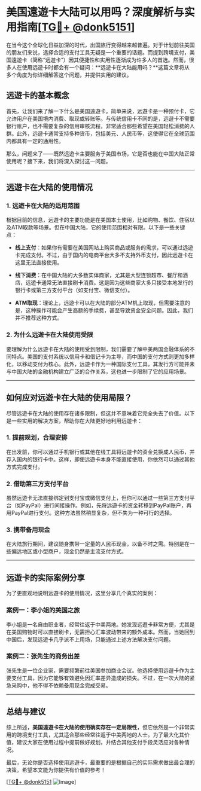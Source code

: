 # 美国遠遊卡大陆可以用吗？深度解析与实用指南[[TG💪+ @donk5151](https://t.me/s/donk5151)]

在当今这个全球化日益加深的时代，出国旅行变得越来越普遍。对于计划前往美国的朋友们来说，选择合适的支付工具无疑是一个重要的话题。而提到跨境支付，美国遠遊卡（简称“远遊卡”）因其便捷性和实用性逐渐成为许多人的首选。然而，很多人在使用远遊卡时都会有一个疑问：**远遊卡在大陆能用吗？**这篇文章将从多个角度为你详细解答这个问题，并提供实用的建议。

## 远遊卡的基本概念

首先，让我们来了解一下什么是美国遠遊卡。简单来说，远遊卡是一种预付卡，它允许用户在美国境内消费、取现或转账等。与传统信用卡不同的是，远遊卡不需要银行账户，也不需要复杂的信用审核流程，非常适合那些希望在美国轻松消费的人群。此外，远遊卡通常支持多种货币，包括美元、人民币等，这使得它在全球范围内都具有一定的通用性。

那么，问题来了——既然远遊卡主要服务于美国市场，它是否也能在中国大陆正常使用呢？接下来，我们将深入探讨这一问题。

---

## 远遊卡在大陆的使用情况

### 1. **远遊卡在大陆的适用范围**
根据目前的信息，远遊卡的主要功能是在美国本土使用，比如购物、餐饮、住宿以及ATM取款等场景。但在中国大陆，它的使用范围相对有限。以下是一些关键点：

- **线上支付**：如果你有需要在美国网站上购买商品或服务的需求，可以通过远遊卡完成支付。不过，由于国内的电商平台大多不支持外币支付，因此远遊卡在这里无法直接使用。
  
- **线下消费**：在中国大陆的大多数实体商家，尤其是大型连锁超市、餐厅和酒店，远遊卡通常无法直接刷卡消费。这是因为这些商家大多只接受本地发行的银行卡或第三方支付平台（如支付宝、微信支付）。

- **ATM取现**：理论上，远遊卡可以在大陆的部分ATM机上取现，但需要注意的是，这种操作可能会产生高额的手续费，甚至导致资金安全问题。因此，我们并不推荐这种方式。

### 2. **为什么远遊卡在大陆使用受限**
要理解为什么远遊卡在大陆的使用受到限制，我们需要了解中美两国金融体系的不同特点。美国的支付系统以信用卡和借记卡为主导，而中国的支付方式则更加多样化，以移动支付为核心。此外，远遊卡作为一种国际支付工具，其发行方可能并未与中国大陆的金融机构建立广泛的合作关系，这也进一步限制了它的应用场景。

---

## 如何应对远遊卡在大陆的使用局限？

尽管远遊卡在大陆的使用存在诸多限制，但这并不意味着它完全失去了价值。以下是一些实用的解决方案，帮助你在大陆更好地利用远遊卡：

### 1. **提前规划，合理安排**
在出发前，你可以通过手机银行或其他在线工具将远遊卡的资金兑换成人民币，并存入国内的银行卡中。这样，即使远遊卡本身不能直接使用，你依然可以通过其他方式完成支付。

### 2. **借助第三方支付平台**
虽然远遊卡无法直接绑定到支付宝或微信支付上，但你可以通过一些第三方支付平台（如PayPal）进行间接操作。例如，先将远遊卡的资金转移到PayPal账户，再用PayPal进行支付。这种方法虽然稍显复杂，但不失为一种可行的选择。

### 3. **携带备用现金**
在大陆旅行期间，建议随身携带一定量的人民币现金，以备不时之需。特别是在一些偏远地区或小型商户，现金仍然是主流支付方式。

---

## 远遊卡的实际案例分享

为了更直观地说明远遊卡的使用情况，这里分享几个真实的案例：

### 案例一：李小姐的美国之旅
李小姐是一名自由职业者，经常往返于中美两地。她发现远遊卡非常方便，尤其是在美国购物时可以直接刷卡，无需担心汇率波动带来的额外成本。然而，当她回到中国后，发现远遊卡几乎派不上用场，只能通过上述方法解决支付问题。

### 案例二：张先生的商务出差
张先生是一位企业家，需要频繁前往美国参加商业会议。他选择使用远遊卡作为主要支付工具，因为它能够有效避免因汇率差异造成的损失。不过，在一次大陆的紧急采购中，他不得不依赖备用现金完成交易。

---

## 总结与建议

综上所述，**美国遠遊卡在大陆的使用确实存在一定局限性**，但它依然是一个非常实用的跨境支付工具，尤其适合那些经常往返于中美两地的人士。为了最大化其价值，建议大家在使用过程中提前做好规划，并结合其他支付手段灵活应对各种情况。

最后，无论你是否选择使用远遊卡，最重要的是根据自己的实际需求做出最合理的决策。希望本文能为你提供有价值的参考！

[[TG💪+ @donk5151](https://t.me/s/donk5151) ![Image](https://i.postimg.cc/rwNCRYN7/Snipaste-2025-04-30-17-27-05.png)]